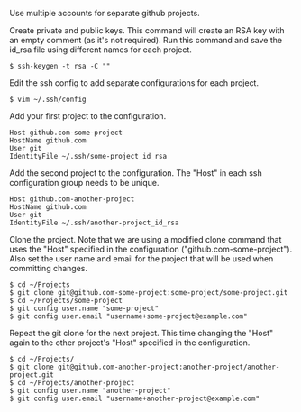 Use multiple accounts for separate github projects.

Create private and public keys. This command will create an RSA key with an empty comment (as it's not required). Run this command and save the id_rsa file using different names for each project.
```
$ ssh-keygen -t rsa -C ""
```

Edit the ssh config to add separate configurations for each project.
```
$ vim ~/.ssh/config
```

Add your first project to the configuration.
```
Host github.com-some-project
HostName github.com
User git
IdentityFile ~/.ssh/some-project_id_rsa
```

Add the second project to the configuration. The "Host" in each ssh configuration group needs to be unique.
```
Host github.com-another-project
HostName github.com
User git
IdentityFile ~/.ssh/another-project_id_rsa
```

Clone the project. Note that we are using a modified clone command that uses the "Host" specified in the configuration ("github.com-some-project"). Also set the user name and email for the project that will be used when committing changes.
```
$ cd ~/Projects
$ git clone git@github.com-some-project:some-project/some-project.git
$ cd ~/Projects/some-project
$ git config user.name "some-project"
$ git config user.email "username+some-project@example.com"
```

Repeat the git clone for the next project. This time changing the "Host" again to the other project's "Host" specified in the configuration.
```
$ cd ~/Projects/
$ git clone git@github.com-another-project:another-project/another-project.git
$ cd ~/Projects/another-project
$ git config user.name "another-project"
$ git config user.email "username+another-project@example.com"
```